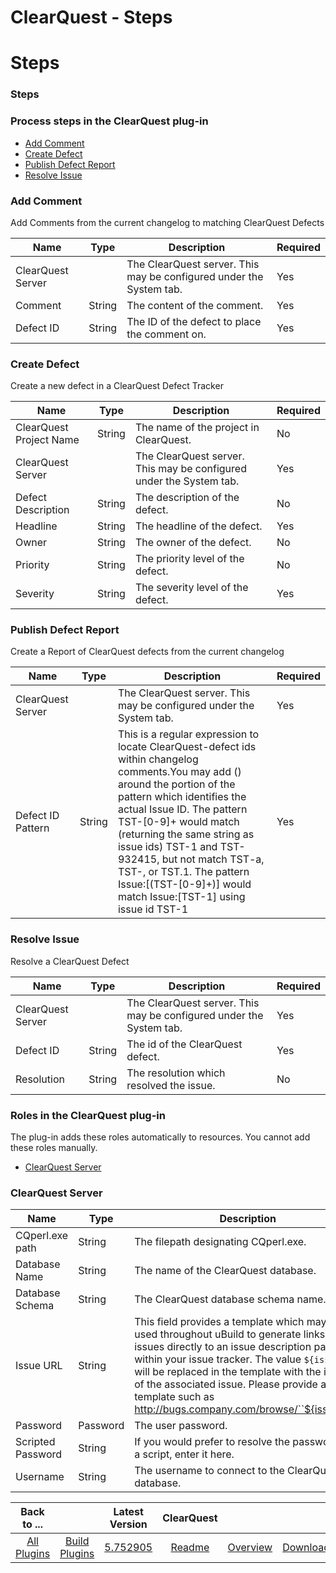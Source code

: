 
ClearQuest - Steps
==================

# Steps



### Steps




 



### Process steps in the ClearQuest plug-in


* [Add Comment](#add_comment)
* [Create Defect](#create_defect)
* [Publish Defect Report](#publish_defect_report)
* [Resolve Issue](#resolve_issue)




### Add Comment


Add Comments from the current changelog to matching ClearQuest Defects




| Name | Type | Description | Required |
| --- | --- | --- | --- |
| ClearQuest Server |  | The ClearQuest server. This may be configured under the System tab. | Yes |
| Comment | String | The content of the comment. | Yes |
| Defect ID | String | The ID of the defect to place the comment on. | Yes |


### Create Defect


Create a new defect in a ClearQuest Defect Tracker




| Name | Type | Description | Required |
| --- | --- | --- | --- |
| ClearQuest Project Name | String | The name of the project in ClearQuest. | No |
| ClearQuest Server |  | The ClearQuest server. This may be configured under the System tab. | Yes |
| Defect Description | String | The description of the defect. | No |
| Headline | String | The headline of the defect. | Yes |
| Owner | String | The owner of the defect. | No |
| Priority | String | The priority level of the defect. | No |
| Severity | String | The severity level of the defect. | Yes |


### Publish Defect Report


Create a Report of ClearQuest defects from the current changelog




| Name | Type | Description | Required |
| --- | --- | --- | --- |
| ClearQuest Server |  | The ClearQuest server. This may be configured under the System tab. | Yes |
| Defect ID Pattern | String | This is a regular expression to locate ClearQuest-defect ids within changelog comments.You may add () around the portion of the pattern which identifies the actual Issue ID. The pattern TST-[0-9]+ would match (returning the same string as issue ids) TST-1 and TST-932415, but not match TST-a, TST-, or TST.1. The pattern Issue:\[(TST-[0-9]+)\] would match Issue:[TST-1] using issue id TST-1 | Yes |


### Resolve Issue


Resolve a ClearQuest Defect




| Name | Type | Description | Required |
| --- | --- | --- | --- |
| ClearQuest Server |  | The ClearQuest server. This may be configured under the System tab. | Yes |
| Defect ID | String | The id of the ClearQuest defect. | Yes |
| Resolution | String | The resolution which resolved the issue. | No |




### Roles in the ClearQuest plug-in


The plug-in adds these roles automatically to resources. You cannot add these roles manually.



* [ClearQuest Server](#clearquest_server_role)



### ClearQuest Server




| Name | Type | Description |
| --- | --- | --- |
| CQperl.exe path | String | The filepath designating CQperl.exe. |
| Database Name | String | The name of the ClearQuest database. |
| Database Schema | String | The ClearQuest database schema name. |
| Issue URL | String | This field provides a template which may be used throughout uBuild to generate links from issues directly to an issue description page within your issue tracker. The value ``${issueId}`` will be replaced in the template with the issue id of the associated issue. Please provide a url template such as http://bugs.company.com/browse/``${issueId}``. |
| Password | Password | The user password. |
| Scripted Password | String | If you would prefer to resolve the password with a script, enter it here. |
| Username | String | The username to connect to the ClearQuest database. |





|Back to ...||Latest Version|ClearQuest |||
| :---: | :---: | :---: | :---: | :---: | :---: |
|[All Plugins](../../index.md)|[Build Plugins](../README.md)|[5.752905](https://raw.githubusercontent.com/UrbanCode/IBM-UCB-PLUGINS/main/files/ClearQuest/ClearQuest-5.752905.zip)|[Readme](README.md)|[Overview](overview.md)|[Downloads](downloads.md)|
